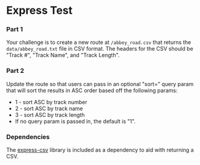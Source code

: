 # Express Test

### Part 1 
Your challenge is to create a new route at `/abbey_road.csv` that returns the 
`data/abbey_road.txt` file in CSV format. The headers for the CSV should be 
"Track #", "Track Name", and "Track Length".

### Part 2
Update the route so that users can pass in an optional "sort=" query param that will sort the results in ASC order based off the following params:
* 1 - sort ASC by track number
* 2 - sort ASC by track name
* 3 - sort ASC by track length
* If no query param is passed in, the default is "1".


### Dependencies
The [express-csv](https://www.npmjs.com/package/express-csv) library is included 
as a dependency to aid with returning a CSV.
